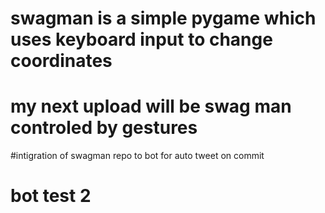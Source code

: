 # swagman is a simple pygame which uses keyboard input to change coordinates
# my next upload will be swag man controled by gestures
#intigration of swagman repo to bot for auto tweet on commit
# bot test 2
